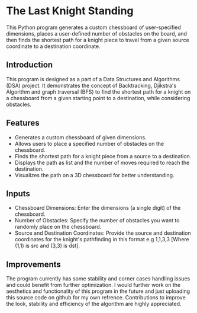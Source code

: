 # The Last Knight Standing
This Python program generates a custom chessboard of user-specified dimensions, places a user-defined number of obstacles on the board, and then finds the shortest path for a knight piece to travel from a given source coordinate to a destination coordinate.


## Introduction
This program is designed as a part of a Data Structures and Algorithms (DSA) project. It demonstrates the concept of Backtracking, Djikstra's Algorithm and graph traversal (BFS) to find the shortest path for a knight on a chessboard from a given starting point to a destination, while considering obstacles.


## Features
- Generates a custom chessboard of given dimensions.
- Allows users to place a specified number of obstacles on the chessboard.
- Finds the shortest path for a knight piece from a source to a destination.
- Displays the path as list and the number of moves required to reach the destination.
- Visualizes the path on a 3D chessboard for better understanding.

## Inputs
- Chessboard Dimensions: Enter the dimensions (a single digit) of the chessboard.
- Number of Obstacles: Specify the number of obstacles you want to randomly place on the chessboard.
- Source and Destination Coordinates: Provide the source and destination coordinates for the knight's pathfinding in this format e.g 1,1,3,3 [Where (1,1) is src and (3,3) is dst].


## Improvements
The program currently has some stability and corner cases handling issues and could benefit from further optimization. I would further work on the aesthetics and functionality of this program in the future and just uploading this source code on github for my own refrence. Contributions to improve the look, stability and efficiency of the algorithm are highly appreciated.
